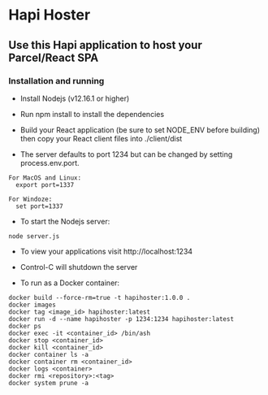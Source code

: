 # Hapi Hoster

## Use this Hapi application to host your Parcel/React SPA

### Installation and running

- Install Nodejs (v12.16.1 or higher)

- Run npm install to install the dependencies

- Build your React application (be sure to set NODE_ENV before building) then copy your React client files into ./client/dist

- The server defaults to port 1234 but can be changed by setting process.env.port.
```
For MacOS and Linux:
  export port=1337

For Windoze:
  set port=1337
```

- To start the Nodejs server:
```
node server.js
```

- To view your applications visit http://localhost:1234

- Control-C will shutdown the server

- To run as a Docker container:
```
docker build --force-rm=true -t hapihoster:1.0.0 .
docker images
docker tag <image_id> hapihoster:latest
docker run -d --name hapihoster -p 1234:1234 hapihoster:latest
docker ps
docker exec -it <container_id> /bin/ash
docker stop <container_id>
docker kill <container_id>
docker container ls -a
docker container rm <container_id>
docker logs <container>
docker rmi <repository>:<tag>
docker system prune -a
```



